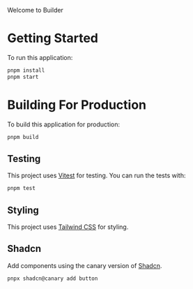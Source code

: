 Welcome to Builder

# Getting Started

To run this application:

```bash
pnpm install
pnpm start
```

# Building For Production

To build this application for production:

```bash
pnpm build
```

## Testing

This project uses [Vitest](https://vitest.dev/) for testing. You can run the tests with:

```bash
pnpm test
```

## Styling

This project uses [Tailwind CSS](https://tailwindcss.com/) for styling.




## Shadcn

Add components using the canary version of [Shadcn](https://ui.shadcn.com/).

```bash
pnpx shadcn@canary add button
```
